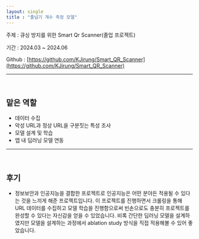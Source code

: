 ```yaml
---
layout: single
title : "줄넘기 개수 측정 모델"
---
```


주제 : 큐싱 방지를 위한 Smart Qr Scanner(졸업 프로젝트)

기간 : 2024.03 ~ 2024.06

Github : [https://github.com/KJirung/Smart_QR_Scanner](https://github.com/KJirung/Smart_QR_Scanner)



---

<br/>



## 맡은 역할

- 데이터 수집
- 악성 URL과 정상 URL을 구분짓는 특성 조사
- 모델 설계 및 학습
- 앱 내 딥러닝 모델 연동



---

<br/>



## 후기

- 정보보안과 인공지능을 결합한 프로젝트로 인공지능은 어떤 분야든 적용될 수 있다는 것을 느끼게 해준 프로젝트입니다. 이 프로젝트를 진행하면서 크롤링을 통해 URL 데이터를 수집하고 모델 학습을 진행함으로써 빈손으로도 충분히 프로젝트를 완성할 수 있다는 자신감을 얻을 수 있었습니다. 비록 간단한 딥러닝 모델을 설계하였지만 모델을 설계하는 과정에서 ablation study 방식을 직접 적용해볼 수 있어 좋았습니다.
